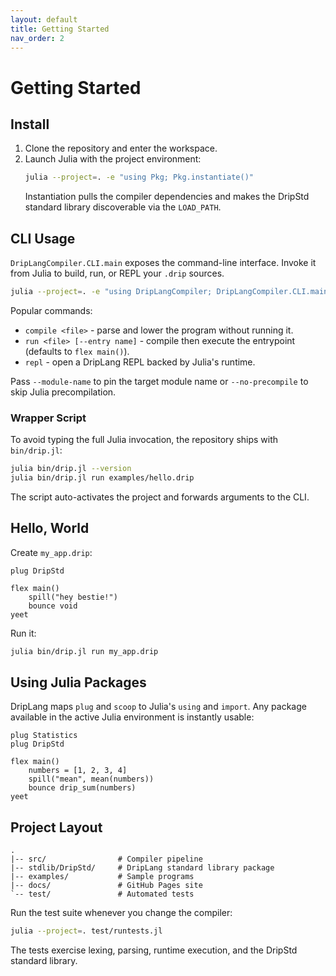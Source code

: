 ```yaml
---
layout: default
title: Getting Started
nav_order: 2
---
```


# Getting Started

## Install

1. Clone the repository and enter the workspace.
2. Launch Julia with the project environment:
   ```bash
   julia --project=. -e "using Pkg; Pkg.instantiate()"
   ```
   Instantiation pulls the compiler dependencies and makes the DripStd standard library discoverable via the `LOAD_PATH`.

## CLI Usage

`DripLangCompiler.CLI.main` exposes the command-line interface. Invoke it from Julia to build, run, or REPL your `.drip` sources.

```bash
julia --project=. -e "using DripLangCompiler; DripLangCompiler.CLI.main(ARGS)" -- run examples/hello.drip
```

Popular commands:

- `compile <file>` - parse and lower the program without running it.
- `run <file> [--entry name]` - compile then execute the entrypoint (defaults to `flex main()`).
- `repl` - open a DripLang REPL backed by Julia's runtime.

Pass `--module-name` to pin the target module name or `--no-precompile` to skip Julia precompilation.

### Wrapper Script

To avoid typing the full Julia invocation, the repository ships with `bin/drip.jl`:

```bash
julia bin/drip.jl --version
julia bin/drip.jl run examples/hello.drip
```

The script auto-activates the project and forwards arguments to the CLI.

## Hello, World

Create `my_app.drip`:

```drip
plug DripStd

flex main()
    spill("hey bestie!")
    bounce void
yeet
```

Run it:

```bash
julia bin/drip.jl run my_app.drip
```

## Using Julia Packages

DripLang maps `plug` and `scoop` to Julia's `using` and `import`. Any package available in the active Julia environment is instantly usable:

```drip
plug Statistics
plug DripStd

flex main()
    numbers = [1, 2, 3, 4]
    spill("mean", mean(numbers))
    bounce drip_sum(numbers)
yeet
```

## Project Layout

```
.
|-- src/                # Compiler pipeline
|-- stdlib/DripStd/     # DripLang standard library package
|-- examples/           # Sample programs
|-- docs/               # GitHub Pages site
`-- test/               # Automated tests
```

Run the test suite whenever you change the compiler:

```bash
julia --project=. test/runtests.jl
```

The tests exercise lexing, parsing, runtime execution, and the DripStd standard library.
